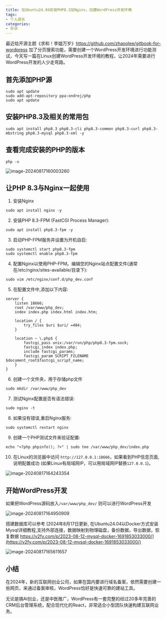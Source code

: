 ```yaml
---
title: 在Ubuntu24.04安装PHP8.3加Nginx，创建WordPress开发环境
tags:
- 个人成长
categories:
- 杂谈
---
```


最近给开源主题《求和！李姐万岁》https://github.com/zhaoolee/gitbook-for-wordpress 加了分页搜索功能，需要创建一个WordPress开发环境进行功能测试，今天写一篇在Linux创建WordPress开发环境的教程，让2024年需要进行WordPress开发的人少走弯路。


## 首先添加PHP源

```
sudo apt update
sudo add-apt-repository ppa:ondrej/php
sudo apt update
```

## 安装PHP8.3及相关的常用包

```
sudo apt install php8.3 php8.3-cli php8.3-common php8.3-curl php8.3-mbstring php8.3-mysql php8.3-xml -y
```

## 查看完成安装的PHP的版本

```
php -v
```



![image-20240817160003260](https://cdn.fangyuanxiaozhan.com/assets/17238816060667GKnFnQ7.png)

## 让PHP 8.3与Nginx一起使用

1. 安装Nginx

```
sudo apt install nginx -y
```

2. 安装PHP 8.3-FPM (FastCGI Process Manager):

```
sudo apt install php8.3-fpm -y
```

3. 启动PHP-FPM服务并设置为开机自启:

```
sudo systemctl start php8.3-fpm
sudo systemctl enable php8.3-fpm
```

4. 配置Nginx以使用PHP-FPM。编辑您的Nginx站点配置文件(通常在/etc/nginx/sites-available/目录下):

```
sudo vim /etc/nginx/conf.d/php_dev.conf
```

5. 在配置文件中,添加以下内容:

```nginx
server {
    listen 18666;
    root /var/www/php_dev;
    index index.php index.html index.htm;

    location / {
        try_files $uri $uri/ =404;
    }

    location ~ \.php$ {
        fastcgi_pass unix:/var/run/php/php8.3-fpm.sock;
        fastcgi_index index.php;
        include fastcgi_params;
        fastcgi_param SCRIPT_FILENAME $document_root$fastcgi_script_name;
    }
}
```

6. 创建一个文件夹，用于存储php文件

```
sudo mkdir /var/www/php_dev
```

7. 测试Nginx配置是否有语法错误:

```
sudo nginx -t
```

8. 如果没有错误,重启Nginx服务:

```
sudo systemctl restart nginx
```

9. 创建一个PHP测试文件来验证配置:

```
echo "<?php phpinfo(); ?>" | sudo tee /var/www/php_dev/index.php
```

10. 在Linux的浏览器中访问 `http://127.0.0.1:18666`，如果看到PHP信息页面,说明配置成功 (如果Linux有局域网IP，可以用局域网IP替换`127.0.0.1`)。

![image-20240817164243354](https://cdn.fangyuanxiaozhan.com/assets/1723884166864As0AKnN3.png)

##  开始WordPress开发

如果把WordPress源码放入`/var/www/php_dev/` 则可以进行WordPress开发

![image-20240817164950909](https://cdn.fangyuanxiaozhan.com/assets/1723884593592wSTQfXpr.png)

搭建数据库可以参考 [2024年8月17日更新, 在Ubuntu24.04以Docker方式安装Mysql详细教程,支持外部连接，数据映射到物理磁盘，备份数据，导出数据，恢复数据 https://v2fy.com/p/2023-08-12-mysql-docker-1691853033000/](https://v2fy.com/p/2023-08-12-mysql-docker-1691853033000/)

![image-20240817165611657](https://cdn.fangyuanxiaozhan.com/assets/1723884974935JsCrs3DP.png)

## 小结

在2024年，新的互联网创业公司，如果在国内要进行域名备案，依然需要创建一些网页，来通过备案审核，WordPress恰好是快速可靠的建站工具。

无论是搞AI创业，还是中医推广，WordPress有一套完整的经过20多年完善的CRM后台管理系统，配合现代化的React，非常适合小型团队快速构建互联网业务。
